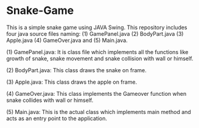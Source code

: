 # Snake-Game
This is a simple snake game using JAVA Swing. This repository includes four java source files naming: 
(1) GamePanel.java 
(2) BodyPart.java
(3) Apple.java
(4) GameOver.java and
(5) Main.java.

(1) GamePanel.java:
It is class file which implements all the functions like growth of snake, snake movement and snake collision with wall or himself.

(2) BodyPart.java:
This class draws the snake on frame.

(3) Apple.java:
This class draws the apple on frame.

(4) GameOver.java:
This class implements the Gameover function when snake collides with wall or himself.

(5) Main.java:
This is the actual class which implements main method and acts as an entry point to the application.
